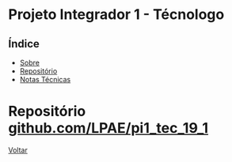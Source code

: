 # Projeto Integrador 1 - Técnologo

## Índice

- [Sobre](#sobre)
- [Repositório](#repositório)
- [Notas Técnicas](#notas-técnicas)

# Repositório [github.com/LPAE/pi1_tec_19_1](https://github.com/LPAE/pi1_tec_19_1)

[Voltar](https://lpae.github.io/)

